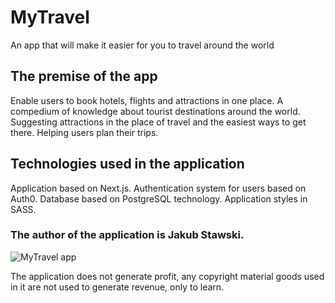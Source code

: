 # MyTravel
An app that will make it easier for you to travel around the world

## The premise of the app
Enable users to book hotels, flights and attractions in one place.
A compedium of knowledge about tourist destinations around the world.
Suggesting attractions in the place of travel and the easiest ways to get there.
Helping users plan their trips.

## Technologies used in the application
Application based on Next.js.
Authentication system for users based on Auth0.
Database based on PostgreSQL technology.
Application styles in SASS.

### The author of the application is Jakub Stawski.

![MyTravel app](https://github.com/user-attachments/assets/8446155d-af04-4c8f-9f73-d44ebc6395f5)

The application does not generate profit, any copyright material goods used in it are not used to generate revenue, only to learn.
